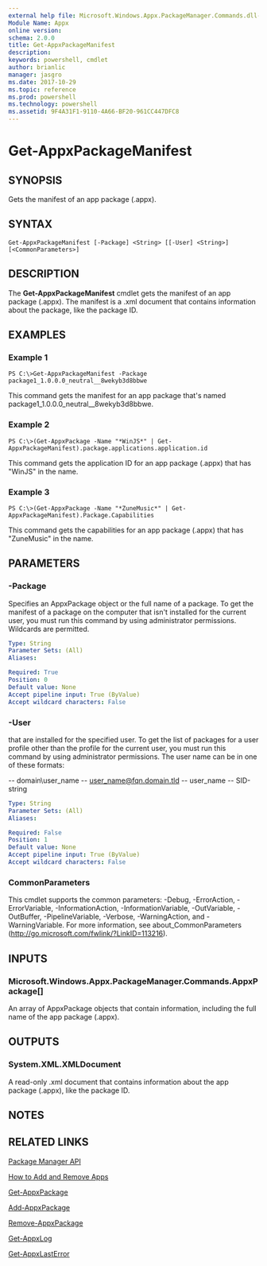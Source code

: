 ```yaml
---
external help file: Microsoft.Windows.Appx.PackageManager.Commands.dll-Help.xml
Module Name: Appx
online version: 
schema: 2.0.0
title: Get-AppxPackageManifest
description: 
keywords: powershell, cmdlet
author: brianlic
manager: jasgro
ms.date: 2017-10-29
ms.topic: reference
ms.prod: powershell
ms.technology: powershell
ms.assetid: 9F4A31F1-9110-4A66-BF20-961CC447DFC8
---
```


# Get-AppxPackageManifest

## SYNOPSIS
Gets the manifest of an app package (.appx).

## SYNTAX

```
Get-AppxPackageManifest [-Package] <String> [[-User] <String>] [<CommonParameters>]
```

## DESCRIPTION
The **Get-AppxPackageManifest** cmdlet gets the manifest of an app package (.appx).
The manifest is a .xml document that contains information about the package, like the package ID.

## EXAMPLES

### Example 1
```
PS C:\>Get-AppxPackageManifest -Package package1_1.0.0.0_neutral__8wekyb3d8bbwe
```

This command gets the manifest for an app package that's named package1_1.0.0.0_neutral__8wekyb3d8bbwe.

### Example 2
```
PS C:\>(Get-AppxPackage -Name "*WinJS*" | Get-AppxPackageManifest).package.applications.application.id
```

This command gets the application ID for an app package (.appx) that has "WinJS" in the name.

### Example 3
```
PS C:\>(Get-AppxPackage -Name "*ZuneMusic*" | Get-AppxPackageManifest).Package.Capabilities
```

This command gets the capabilities for an app package (.appx) that has "ZuneMusic" in the name.

## PARAMETERS

### -Package
Specifies an AppxPackage object or the full name of a package.
To get the manifest of a package on the computer that isn't installed for the current user, you must run this command by using administrator permissions.
Wildcards are permitted.

```yaml
Type: String
Parameter Sets: (All)
Aliases: 

Required: True
Position: 0
Default value: None
Accept pipeline input: True (ByValue)
Accept wildcard characters: False
```

### -User
that are installed for the specified user.
To get the list of packages for a user profile other than the profile for the current user, you must run this command by using administrator permissions.
The user name can be in one of these formats:

-- domain\user_name
-- user_name@fqn.domain.tld
-- user_name
-- SID-string

```yaml
Type: String
Parameter Sets: (All)
Aliases: 

Required: False
Position: 1
Default value: None
Accept pipeline input: True (ByValue)
Accept wildcard characters: False
```

### CommonParameters
This cmdlet supports the common parameters: -Debug, -ErrorAction, -ErrorVariable, -InformationAction, -InformationVariable, -OutVariable, -OutBuffer, -PipelineVariable, -Verbose, -WarningAction, and -WarningVariable. For more information, see about_CommonParameters (http://go.microsoft.com/fwlink/?LinkID=113216).

## INPUTS

### Microsoft.Windows.Appx.PackageManager.Commands.AppxPackage[]
An array of AppxPackage objects that contain information, including the full name of the app package (.appx).

## OUTPUTS

### System.XML.XMLDocument
A read-only .xml document that contains information about the app package (.appx), like the package ID.

## NOTES

## RELATED LINKS

[Package Manager API](http://go.microsoft.com/fwlink/?LinkId=245447)

[How to Add and Remove Apps](http://go.microsoft.com/fwlink/?LinkID=231020)

[Get-AppxPackage](./Get-AppxPackage.md)

[Add-AppxPackage](./Add-AppxPackage.md)

[Remove-AppxPackage](./Remove-AppxPackage.md)

[Get-AppxLog](./Get-AppxLog.md)

[Get-AppxLastError](./Get-AppxLastError.md)

